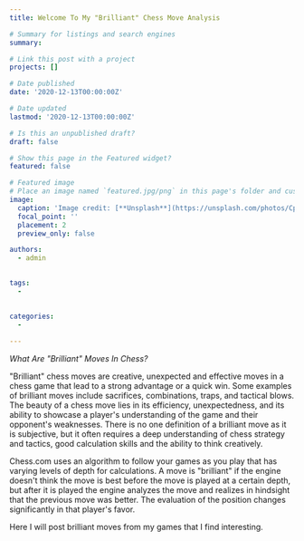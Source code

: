 ```yaml
---
title: Welcome To My "Brilliant" Chess Move Analysis

# Summary for listings and search engines
summary: 

# Link this post with a project
projects: []

# Date published
date: '2020-12-13T00:00:00Z'

# Date updated
lastmod: '2020-12-13T00:00:00Z'

# Is this an unpublished draft?
draft: false

# Show this page in the Featured widget?
featured: false

# Featured image
# Place an image named `featured.jpg/png` in this page's folder and customize its options here.
image:
  caption: 'Image credit: [**Unsplash**](https://unsplash.com/photos/CpkOjOcXdUY)'
  focal_point: ''
  placement: 2
  preview_only: false

authors:
  - admin
  

tags:
  - 
  

categories:
  - 
  
---
```

*What Are "Brilliant" Moves In Chess?*


"Brilliant" chess moves are creative, unexpected and effective moves in a chess game that lead to a strong advantage or a quick win. Some examples of brilliant moves include sacrifices, combinations, traps, and tactical blows. The beauty of a chess move lies in its efficiency, unexpectedness, and its ability to showcase a player's understanding of the game and their opponent's weaknesses. There is no one definition of a brilliant move as it is subjective, but it often requires a deep understanding of chess strategy and tactics, good calculation skills and the ability to think creatively.

Chess.com uses an algorithm to follow your games as you play that has varying levels of depth for calculations. A move is "brilliant" if the engine doesn't think the move is best before the move is played at a certain depth, but after it is played the engine analyzes the move and realizes in hindsight that the previous move was better. The evaluation of the position changes significantly in that player's favor.

Here I will post brilliant moves from my games that I find interesting.



